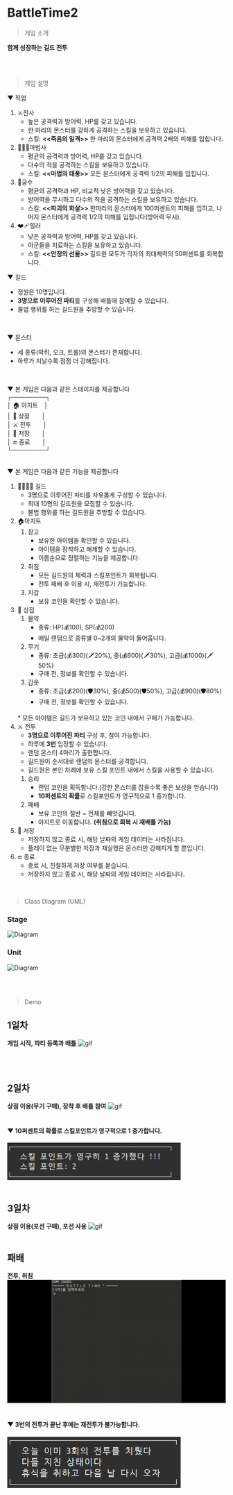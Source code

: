 # BattleTime2

> 게임 소개

**함께 성장하는 길드 전투**

<br>
<br>

> 게임 설명

▼ 직업<br>
1. ⚔️전사
   - 높은 공격력과 방어력, HP를 갖고 있습니다.
   - 한 마리의 몬스터를 강하게 공격하는 스킬을 보유하고 있습니다.
   - 스킬: **<<죽음의 일격>>** 한 마리의 몬스터에게 공격력 2배의 피해를 입힙니다.  
2. 🧙🏻‍♂️마법사
   - 평균의 공격력과 방어력, HP를 갖고 있습니다.
   - 다수의 적을 공격하는 스킬을 보유하고 있습니다.
   - 스킬: **<<마법의 태풍>>** 모든 몬스터에게 공격력 1/2의 피해를 입힙니다.
3. 🏹궁수
   - 평균의 공격력과 HP, 비교적 낮은 방어력을 갖고 있습니다.
   - 방어력을 무시하고 다수의 적을 공격하는 스킬을 보유하고 있습니다.
   - 스킬: **<<파괴의 화살>>** 한마리의 몬스터에게 100퍼센트의 피해를 입히고, 나머지 몬스터에게 공격력 1/2의 피해를 입힙니다(방어력 무시).
4. ❤️‍🩹힐러
   - 낮은 공격력과 방어력, HP를 갖고 있습니다.
   - 아군들을 치료하는 스킬을 보유하고 있습니다.
   - 스킬: **<<안정의 선율>>** 길드원 모두가 각자의 최대체력의 50퍼센트를 회복합니다.


▼ 길드<br>
- 정원은 10명입니다.
- **3명으로 이루어진 파티**를 구성해 배틀에 참여할 수 있습니다.
- 불법 행위를 하는 길드원을 추방할 수 있습니다.
<br>

▼ 몬스터<br>
- 세 종류(박쥐, 오크, 트롤)의 몬스터가 존재합니다.
- 하루가 지날수록 점점 더 강해집니다.
<br>

▼ 본 게임은 다음과 같은 스테이지를 제공합니다<br>
┌────────┐<br>
│ 🏠 아지트　│<br>
│ 🏪 상점　　│<br>
│ ⚔️ 전투　　│<br>
│ 📜 저장　　│<br>
│ 🔚 종료　　│<br>
└────────┘<br>
<br>


▼ 본 게임은 다음과 같은 기능을 제공합니다<br>
1. 👨‍👩‍👧‍👦 길드
   - 3명으로 이루어진 파티를 자유롭게 구성할 수 있습니다.
   - 최대 10명의 길드원을 모집할 수 있습니다.
   - 불법 행위를 하는 길드원을 추방할 수 있습니다.
2. 🏠아지트
    1. 창고
        * 보유한 아이템을 확인할 수 있습니다.
        * 아이템을 장착하고 해제할 수 있습니다.
        * 이름순으로 정렬하는 기능을 제공합니다.
    2. 취침 
        * 모든 길드원의 체력과 스킬포인트가 회복됩니다.
        * 전투 패배 후 이용 시, 재전투가 가능합니다.
    3. 지갑 
        * 보유 코인을 확인할 수 있습니다.
3. 🏪 상점
    1. 물약
       * 종류: HP(💰100), SP(💰200)
       * 매일 랜덤으로 종류별 0~2개의 물약이 들어옵니다.
    2. 무기
       * 종류: 초급(💰300)(🗡️20%), 중(💰600)(🗡️30%), 고급(💰1000)(🗡️50%)
       * 구매 전, 정보를 확인할 수 있습니다.
    3. 갑옷
       * 종류: 초급(💰200)(🛡️30%), 중(💰500)(🛡️50%), 고급(💰900)(🛡️80%)
       * 구매 전, 정보를 확인할 수 있습니다.
    <br>
    * 모든 아이템은 길드가 보유하고 있는 코인 내에서 구매가 가능합니다.
4. ⚔️ 전투
    * **3명으로 이루어진 파티** 구성 후, 참여 가능합니다.
    * 하루에 **3번** 입장할 수 있습니다.
    * 랜덤 몬스터 4마리가 출현합니다.
    * 길드원이 순서대로 랜덤의 몬스터를 공격합니다.
    * 길드원은 본인 차례에 보유 스킬 포인트 내에서 스킬을 사용할 수 있습니다.
    1. 승리
        * 랜덤 코인을 획득합니다.(강한 몬스터를 잡을수록 좋은 보상을 얻습니다)
        * **10퍼센트의 확률**로 스킬포인트가 영구적으로 1 증가합니다.
    2. 패배
        * 보유 코인의 절반 ~ 전체를 빼앗깁니다.
        * 아지트로 이동합니다. **(취침으로 회복 시 재배틀 가능)**
5. 📜 저장
    * 저장하지 않고 종료 시, 해당 날짜의 게임 데이터는 사라집니다.
    * 플레이 없는 무분별한 저장과 재실행은 몬스터만 강해지게 할 뿐입니다.
6. 🔚 종료
    * 종료 시, 친절하게 저장 여부를 묻습니다.
    * 저장하지 않고 종료 시, 해당 날짜의 게임 데이터는 사라집니다.

<br>

> Class Diagram (UML)
### Stage
![Diagram]( 링크 )
### Unit
![Diagram]( 링크 )

<br>
<br>

> Demo
## 1일차
**게임 시작, 파티 등록과 배틀**
![gif](BattleTime2/src/battleTime2/resource/BattleTime_1일차.gif)

<br>
<br>

## 2일차
**상점 이용(무기 구매), 장착 후 배틀 참여**
![gif](BattleTime2/src/battleTime2/resource/BattleTime_2일차.gif)
<br>
<br>
#### ▼ 10퍼센트의 확률로 스킬포인트가 영구적으로 1 증가합니다.
<img src="BattleTime2/src/battleTime2/resource/addSp.png" width="400"/>
<br>
<br>

## 3일차
**상점 이용(포션 구매), 포션 사용**
![gif](BattleTime2/src/battleTime2/resource/BattleTime_3일차.gif)
<br>
<br>

## 패배
**전투, 취침**
![gif](BattleTime2/src/battleTime2/resource/battleTime_lose.gif)
<br>
<br>
#### ▼ 3번의 전투가 끝난 후에는 재전투가 불가능합니다.
<img src="BattleTime2/src/battleTime2/resource/battleNum.png" width="400"/>

